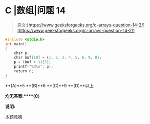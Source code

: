 # C |数组|问题 14

> 原文:[https://www.geeksforgeeks.org/c-arrays-question-14-2/](https://www.geeksforgeeks.org/c-arrays-question-14-2/)

```cpp
#include <stdio.h>
int main()
{
    char p;
    char buf[10] = {1, 2, 3, 4, 5, 6, 9, 8};
    p = (buf + 1)[5];
    printf("%d\n", p);
    return 0;
}
```

**(A)**5
**(B)**6
**(C)**9
**(D)**以上

**均无答案:****(C)**

**说明:**

[本题竞猜](http://quiz.geeksforgeeks.org/c-languag-2/arrays-pointers/)